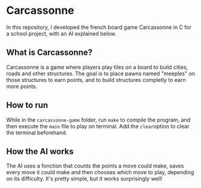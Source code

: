 

# Carcassonne
In this repository, I developed the french board game Carcassonne in C for a school project, with an AI explained below.

## What is Carcassonne?
Carcassonne is a game where players play tiles on a board to build cities, roads and other structures. The goal is to place pawns named "meeples" on those structures to earn points, and to build structures completly to earn more points.

## How to run
While in the `carcassonne-game` folder, run `make` to compile the program, and then execute the `main` file to play on terminal. Add the `clear`option to clear the terminal beforehand.

## How the AI works
The AI uses a fonction that counts the points a move could make, saves every move it could make and then chooses which move to play, depending on its difficulty. It's pretty simple, but it works surprisingly well! 

